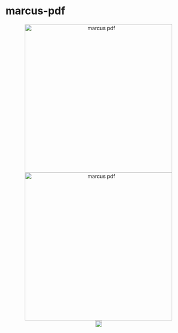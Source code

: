 # marcus-pdf

<p align="center">
   <img
    width="400"
    alt="marcus pdf"
    src="https://user-images.githubusercontent.com/23241961/145233641-c3028602-52f8-43e9-9dde-990c33c28f0e.png#gh-light-mode-only"
  />
  <!--  Start dark-mode only  -->
  <img
    width="400"
    alt="marcus pdf"
    src="https://user-images.githubusercontent.com/23241961/145236922-161965cc-6edc-44a1-be0b-f2a7666ed832.png#gh-dark-mode-only"
  />
  <!--  End dark-mode only  -->
  <br/>
  <a href="https://www.npmjs.com/package/marcus-pdf" target="_blank">
    <img src="https://badge.fury.io/js/marcus-pdf.svg" alt="npm version" height="18">
  </a>
</p>
